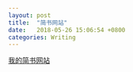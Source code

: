 ```yaml
---
layout: post
title:  "简书网站"
date:   2018-05-26 15:06:54 +0800
categories: Writing
---
```


[我的简书网站](https://www.jianshu.com/u/8ebcc6448ffe)
